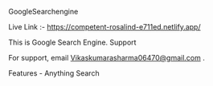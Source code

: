 GoogleSearchengine

Live Link :- https://competent-rosalind-e711ed.netlify.app/

This is Google Search Engine.
Support

For support, email Vikaskumarasharma06470@gmail.com .

Features
    - Anything Search
